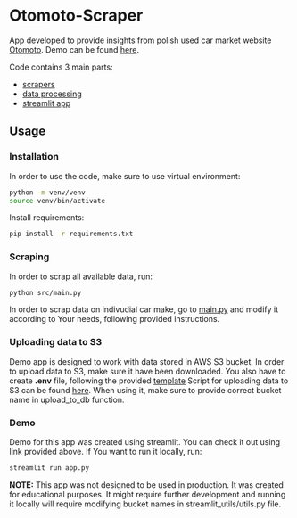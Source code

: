 # Otomoto-Scraper
App developed to provide insights from polish used car market website [Otomoto](https://www.otomoto.pl).
Demo can be found [here](https://otomoto-analytics.streamlit.app).

Code contains 3 main parts:
 - [scrapers](https://github.com/mikolajwojciuk/otomoto-scraper/tree/main/src/modules/scrapers)
 - [data processing](https://github.com/mikolajwojciuk/otomoto-scraper/blob/main/src/utils/db_utils.py)
 - [streamlit app](https://github.com/mikolajwojciuk/otomoto-scraper/blob/main/app.py)


## Usage

### Installation
In order to use the code, make sure to use virtual environment:
```bash
python -m venv/venv
source venv/bin/activate
```
Install requirements:
```bash
pip install -r requirements.txt
```

### Scraping
In order to scrap all available data, run:
```bash
python src/main.py
```
In order to scrap data on indivudial car make, go to [main.py](https://github.com/mikolajwojciuk/otomoto-scraper/blob/main/src/main.) and modify it according to Your needs, following provided instructions.

### Uploading data to S3
Demo app is designed to work with data stored in AWS S3 bucket. In order to upload data to S3, make sure it have been downloaded. You also have to create **.env** file, following the provided [template](https://github.com/mikolajwojciuk/otomoto-scraper/blob)
Script for uploading data to S3 can be found [here](https://github.com/mikolajwojciuk/otomoto-scraper/blob/main/src/db_upload.py). When using it, make sure to provide correct bucket name in upload_to_db function.


### Demo
Demo for this app was created using streamlit. You can check it out using link provided above.
If You want to run it locally, run:
```bash
streamlit run app.py
```

**NOTE:** This app was not designed to be used in production. It was created for educational purposes. It might require further development and running it locally will require modifying bucket names in streamlit_utils/utils.py file.
